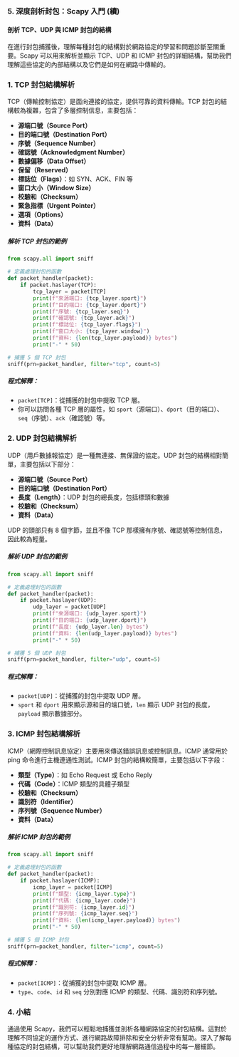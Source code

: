 ### 5. **深度剖析封包：Scapy 入門 (續)**

#### **剖析 TCP、UDP 與 ICMP 封包的結構**

在進行封包捕獲後，理解每種封包的結構對於網路協定的學習和問題診斷至關重要。Scapy 可以用來解析並顯示 TCP、UDP 和 ICMP 封包的詳細結構，幫助我們理解這些協定的內部結構以及它們是如何在網路中傳輸的。

### **1. TCP 封包結構解析**

TCP（傳輸控制協定）是面向連接的協定，提供可靠的資料傳輸。TCP 封包的結構較為複雜，包含了多層控制信息，主要包括：

- **源端口號（Source Port）**
- **目的端口號（Destination Port）**
- **序號（Sequence Number）**
- **確認號（Acknowledgment Number）**
- **數據偏移（Data Offset）**
- **保留（Reserved）**
- **標誌位（Flags）**：如 SYN、ACK、FIN 等
- **窗口大小（Window Size）**
- **校驗和（Checksum）**
- **緊急指標（Urgent Pointer）**
- **選項（Options）**
- **資料（Data）**

##### **解析 TCP 封包的範例**

```python
from scapy.all import sniff

# 定義處理封包的函數
def packet_handler(packet):
    if packet.haslayer(TCP):
        tcp_layer = packet[TCP]
        print(f"來源端口: {tcp_layer.sport}")
        print(f"目的端口: {tcp_layer.dport}")
        print(f"序號: {tcp_layer.seq}")
        print(f"確認號: {tcp_layer.ack}")
        print(f"標誌位: {tcp_layer.flags}")
        print(f"窗口大小: {tcp_layer.window}")
        print(f"資料: {len(tcp_layer.payload)} bytes")
        print("-" * 50)

# 捕獲 5 個 TCP 封包
sniff(prn=packet_handler, filter="tcp", count=5)
```

##### **程式解釋：**
- `packet[TCP]`：從捕獲的封包中提取 TCP 層。
- 你可以訪問各種 TCP 層的屬性，如 `sport`（源端口）、`dport`（目的端口）、`seq`（序號）、`ack`（確認號）等。

### **2. UDP 封包結構解析**

UDP（用戶數據報協定）是一種無連接、無保證的協定。UDP 封包的結構相對簡單，主要包括以下部分：

- **源端口號（Source Port）**
- **目的端口號（Destination Port）**
- **長度（Length）**：UDP 封包的總長度，包括標頭和數據
- **校驗和（Checksum）**
- **資料（Data）**

UDP 的頭部只有 8 個字節，並且不像 TCP 那樣擁有序號、確認號等控制信息，因此較為輕量。

##### **解析 UDP 封包的範例**

```python
from scapy.all import sniff

# 定義處理封包的函數
def packet_handler(packet):
    if packet.haslayer(UDP):
        udp_layer = packet[UDP]
        print(f"來源端口: {udp_layer.sport}")
        print(f"目的端口: {udp_layer.dport}")
        print(f"長度: {udp_layer.len} bytes")
        print(f"資料: {len(udp_layer.payload)} bytes")
        print("-" * 50)

# 捕獲 5 個 UDP 封包
sniff(prn=packet_handler, filter="udp", count=5)
```

##### **程式解釋：**
- `packet[UDP]`：從捕獲的封包中提取 UDP 層。
- `sport` 和 `dport` 用來顯示源和目的端口號，`len` 顯示 UDP 封包的長度，`payload` 顯示數據部分。

### **3. ICMP 封包結構解析**

ICMP（網際控制訊息協定）主要用來傳送錯誤訊息或控制訊息。ICMP 通常用於 ping 命令進行主機連通性測試。ICMP 封包的結構較簡單，主要包括以下字段：

- **類型（Type）**：如 Echo Request 或 Echo Reply
- **代碼（Code）**：ICMP 類型的具體子類型
- **校驗和（Checksum）**
- **識別符（Identifier）**
- **序列號（Sequence Number）**
- **資料（Data）**

##### **解析 ICMP 封包的範例**

```python
from scapy.all import sniff

# 定義處理封包的函數
def packet_handler(packet):
    if packet.haslayer(ICMP):
        icmp_layer = packet[ICMP]
        print(f"類型: {icmp_layer.type}")
        print(f"代碼: {icmp_layer.code}")
        print(f"識別符: {icmp_layer.id}")
        print(f"序列號: {icmp_layer.seq}")
        print(f"資料: {len(icmp_layer.payload)} bytes")
        print("-" * 50)

# 捕獲 5 個 ICMP 封包
sniff(prn=packet_handler, filter="icmp", count=5)
```

##### **程式解釋：**
- `packet[ICMP]`：從捕獲的封包中提取 ICMP 層。
- `type`、`code`、`id` 和 `seq` 分別對應 ICMP 的類型、代碼、識別符和序列號。

### **4. 小結**

通過使用 Scapy，我們可以輕鬆地捕獲並剖析各種網路協定的封包結構。這對於理解不同協定的運作方式、進行網路故障排除和安全分析非常有幫助。深入了解每種協定的封包結構，可以幫助我們更好地理解網路通信過程中的每一層細節。